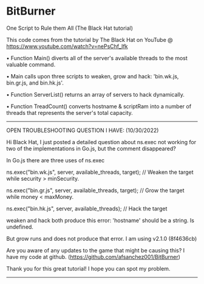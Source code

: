 # BitBurner
One Script to Rule them All (The Black Hat tutorial)

This code comes from the tutorial by The Black Hat on YouTube @ https://www.youtube.com/watch?v=nePsChf_Ifk

• Function Main() diverts all of the server's available threads to the most valuable command.

• Main calls upon three scripts to weaken, grow and hack: 'bin.wk.js, bin.gr.js, and bin.hk.js'.

• Function ServerList() returns an array of servers to hack dynamically.

• Function TreadCount() converts hostname & scriptRam into a number of threads that represents the server's total capacity.

----------------------------------------------------------------------

OPEN TROUBLESHOOTING QUESTION I HAVE: (10/30/2022)

Hi Black Hat, I just posted a detailed question about ns.exec not working for two of the implementations in Go.js, but the comment disappeared? 

In Go.js there are three uses of ns.exec

ns.exec("bin.wk.js", server, available_threads, target); // Weaken the target while security > minSecurity.

ns.exec("bin.gr.js", server, available_threads, target); // Grow the target while money < maxMoney.	

ns.exec("bin.hk.js", server, available_threads); // Hack the target

weaken and hack both produce this error: 'hostname' should be a string. Is undefined.

But grow runs and does not produce that error. I am using v2.1.0 (8f4636cb)

Are you aware of any updates to the game that might be causing this? I have my code at github. (https://github.com/afsanchez001/BitBurner)

Thank you for this great tutorial! I hope you can spot my problem.

----------------------------------------------------------------------
